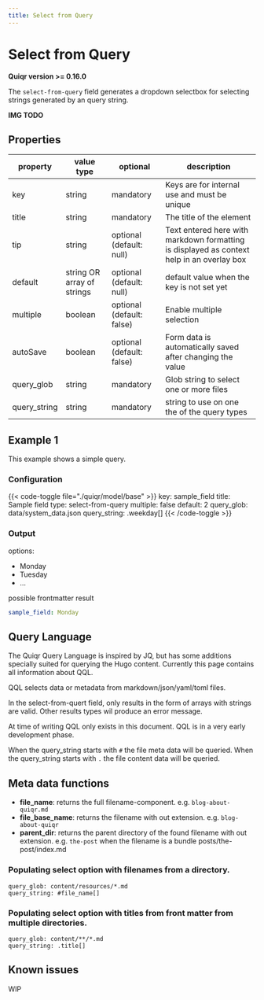 ```yaml
---
title: Select from Query
---
```


# Select from Query

**Quiqr version >= 0.16.0**

The `select-from-query` field generates a dropdown selectbox for selecting
strings generated by an query string.

**IMG TODO**

## Properties

| property          | value type                 | optional                  | description                                                                                  |
|-------------------|----------------------------|---------------------------|----------------------------------------------------------------------------------------------|
| key               | string                     | mandatory                 | Keys are for internal use and must be unique                                                 |
| title             | string                     | mandatory                 | The title of the element                                                                     |
| tip               | string                     | optional (default: null)  | Text entered here with markdown formatting is displayed as context help in an overlay box    |
| default           | string OR array of strings | optional (default: null)  | default value when the key is not set yet                                                    |
| multiple          | boolean                    | optional (default: false) | Enable multiple selection                                                                    |
| autoSave          | boolean                    | optional (default: false) | Form data is automatically saved after changing the value                                    |
| query_glob        | string                     | mandatory                 | Glob string to select one or more files                                                      |
| query_string      | string                     | mandatory                 | string to use on one the of the query types                                                  |

## Example 1

This example shows a simple query.

### Configuration

{{< code-toggle file="./quiqr/model/base" >}}
key: sample_field
title: Sample field
type: select-from-query
multiple: false
default: 2
query_glob: data/system_data.json
query_string: .weekday[]
{{< /code-toggle >}}

### Output

options:
- Monday
- Tuesday
- ...

possible frontmatter result
```yaml
sample_field: Monday
```

## Query Language

The Quiqr Query Language is inspired by JQ, but has some additions specially
suited for querying the Hugo content. Currently this page contains all
information about QQL.

QQL selects data or metadata from markdown/json/yaml/toml files.

In the select-from-quert field, only results in the form of arrays with strings
are valid. Other results types wil produce an error message.

At time of writing QQL only exists in this document. QQL is in a very early
development phase.

When the query_string starts with `#` the file meta data will be queried.
When the query_string starts with `.` the file content data will be queried.

## Meta data functions

- **file_name**: returns the full filename-component. e.g. `blog-about-quiqr.md`
- **file_base_name**: returns the filename with out extension. e.g. `blog-about-quiqr`
- **parent_dir**: returns the parent directory of the found filename with out extension. e.g. `the-post` when the filename is a bundle posts/the-post/index.md

### Populating select option with filenames from a directory.

```
query_glob: content/resources/*.md
query_string: #file_name[]
```

### Populating select option with titles from front matter from multiple directories.

```
query_glob: content/**/*.md
query_string: .title[]
```

## Known issues

WIP
